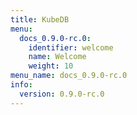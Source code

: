 ```yaml
---
title: KubeDB
menu:
  docs_0.9.0-rc.0:
    identifier: welcome
    name: Welcome
    weight: 10
menu_name: docs_0.9.0-rc.0
info:
  version: 0.9.0-rc.0
---
```


